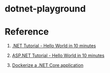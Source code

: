 # dotnet-playground


# Reference

1. [.NET Tutorial - Hello World in 10 minutes](https://dotnet.microsoft.com/learn/dotnet/hello-world-tutorial/create)

2. [ASP.NET Tutorial - Hello World in 10 minutes](https://dotnet.microsoft.com/learn/web/aspnet-hello-world-tutorial/install)

3. [Dockerize a .NET Core application](https://docs.docker.com/engine/examples/dotnetcore/)
